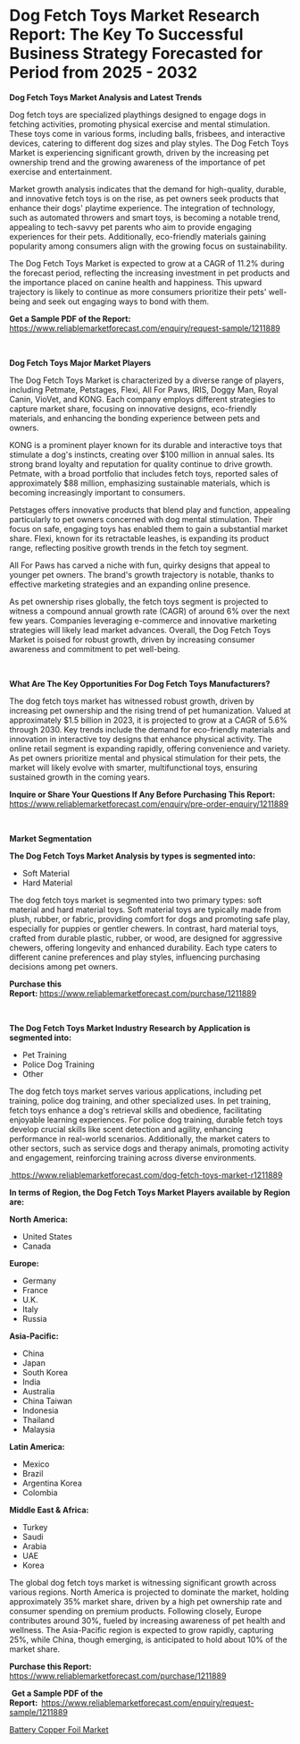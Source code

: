 <p><h1>Dog Fetch Toys Market Research Report: The Key To Successful Business Strategy Forecasted for Period from 2025 - 2032</h1></p><p><strong>Dog Fetch Toys Market Analysis and Latest Trends</strong></p>
<p><p>Dog fetch toys are specialized playthings designed to engage dogs in fetching activities, promoting physical exercise and mental stimulation. These toys come in various forms, including balls, frisbees, and interactive devices, catering to different dog sizes and play styles. The Dog Fetch Toys Market is experiencing significant growth, driven by the increasing pet ownership trend and the growing awareness of the importance of pet exercise and entertainment.</p><p>Market growth analysis indicates that the demand for high-quality, durable, and innovative fetch toys is on the rise, as pet owners seek products that enhance their dogs' playtime experience. The integration of technology, such as automated throwers and smart toys, is becoming a notable trend, appealing to tech-savvy pet parents who aim to provide engaging experiences for their pets. Additionally, eco-friendly materials gaining popularity among consumers align with the growing focus on sustainability.</p><p>The Dog Fetch Toys Market is expected to grow at a CAGR of 11.2% during the forecast period, reflecting the increasing investment in pet products and the importance placed on canine health and happiness. This upward trajectory is likely to continue as more consumers prioritize their pets' well-being and seek out engaging ways to bond with them.</p></p>
<p><strong>Get a Sample PDF of the Report:&nbsp;</strong> <a href="https://www.reliablemarketforecast.com/enquiry/request-sample/1211889?utm_campaign=3530&utm_medium=2&utm_source=Github&utm_content=ia&utm_term=24032025&utm_id=dog-fetch-toys">https://www.reliablemarketforecast.com/enquiry/request-sample/1211889</a></p>
<p>&nbsp;</p>
<p><strong>Dog Fetch Toys Major Market Players</strong></p>
<p><p>The Dog Fetch Toys Market is characterized by a diverse range of players, including Petmate, Petstages, Flexi, All For Paws, IRIS, Doggy Man, Royal Canin, VioVet, and KONG. Each company employs different strategies to capture market share, focusing on innovative designs, eco-friendly materials, and enhancing the bonding experience between pets and owners.</p><p>KONG is a prominent player known for its durable and interactive toys that stimulate a dog's instincts, creating over $100 million in annual sales. Its strong brand loyalty and reputation for quality continue to drive growth. Petmate, with a broad portfolio that includes fetch toys, reported sales of approximately $88 million, emphasizing sustainable materials, which is becoming increasingly important to consumers.</p><p>Petstages offers innovative products that blend play and function, appealing particularly to pet owners concerned with dog mental stimulation. Their focus on safe, engaging toys has enabled them to gain a substantial market share. Flexi, known for its retractable leashes, is expanding its product range, reflecting positive growth trends in the fetch toy segment.</p><p>All For Paws has carved a niche with fun, quirky designs that appeal to younger pet owners. The brand's growth trajectory is notable, thanks to effective marketing strategies and an expanding online presence.</p><p>As pet ownership rises globally, the fetch toys segment is projected to witness a compound annual growth rate (CAGR) of around 6% over the next few years. Companies leveraging e-commerce and innovative marketing strategies will likely lead market advances. Overall, the Dog Fetch Toys Market is poised for robust growth, driven by increasing consumer awareness and commitment to pet well-being.</p></p>
<p>&nbsp;</p>
<p><strong>What Are The Key Opportunities For Dog Fetch Toys Manufacturers?</strong></p>
<p><p>The dog fetch toys market has witnessed robust growth, driven by increasing pet ownership and the rising trend of pet humanization. Valued at approximately $1.5 billion in 2023, it is projected to grow at a CAGR of 5.6% through 2030. Key trends include the demand for eco-friendly materials and innovation in interactive toy designs that enhance physical activity. The online retail segment is expanding rapidly, offering convenience and variety. As pet owners prioritize mental and physical stimulation for their pets, the market will likely evolve with smarter, multifunctional toys, ensuring sustained growth in the coming years.</p></p>
<p><strong>Inquire or Share Your Questions If Any Before Purchasing This Report:</strong> <a href="https://www.reliablemarketforecast.com/enquiry/pre-order-enquiry/1211889?utm_campaign=3530&utm_medium=2&utm_source=Github&utm_content=ia&utm_term=24032025&utm_id=dog-fetch-toys">https://www.reliablemarketforecast.com/enquiry/pre-order-enquiry/1211889</a></p>
<p>&nbsp;</p>
<p><strong>Market Segmentation</strong></p>
<p><strong>The Dog Fetch Toys Market Analysis by types is segmented into:</strong></p>
<p><ul><li>Soft Material</li><li>Hard Material</li></ul></p>
<p><p>The dog fetch toys market is segmented into two primary types: soft material and hard material toys. Soft material toys are typically made from plush, rubber, or fabric, providing comfort for dogs and promoting safe play, especially for puppies or gentler chewers. In contrast, hard material toys, crafted from durable plastic, rubber, or wood, are designed for aggressive chewers, offering longevity and enhanced durability. Each type caters to different canine preferences and play styles, influencing purchasing decisions among pet owners.</p></p>
<p><strong>Purchase this Report:&nbsp;</strong><a href="https://www.reliablemarketforecast.com/purchase/1211889?utm_campaign=3530&utm_medium=2&utm_source=Github&utm_content=ia&utm_term=24032025&utm_id=dog-fetch-toys">https://www.reliablemarketforecast.com/purchase/1211889</a></p>
<p>&nbsp;</p>
<p><strong>The Dog Fetch Toys Market Industry Research by Application is segmented into:</strong></p>
<p><ul><li>Pet Training</li><li>Police Dog Training</li><li>Other</li></ul></p>
<p><p>The dog fetch toys market serves various applications, including pet training, police dog training, and other specialized uses. In pet training, fetch toys enhance a dog's retrieval skills and obedience, facilitating enjoyable learning experiences. For police dog training, durable fetch toys develop crucial skills like scent detection and agility, enhancing performance in real-world scenarios. Additionally, the market caters to other sectors, such as service dogs and therapy animals, promoting activity and engagement, reinforcing training across diverse environments.</p></p>
<p><a href="https://www.reliablemarketforecast.com/dog-fetch-toys-market-r1211889?utm_campaign=3530&utm_medium=2&utm_source=Github&utm_content=ia&utm_term=24032025&utm_id=dog-fetch-toys">&nbsp;https://www.reliablemarketforecast.com/dog-fetch-toys-market-r1211889</a></p>
<p><strong>In terms of Region, the Dog Fetch Toys Market Players available by Region are:</strong></p>
<p>
    <p> <strong> North America: </strong>
        <ul>
            <li>United States</li>
            <li>Canada</li>
        </ul>
        </p> 
    <p> <strong> Europe: </strong>
        <ul>
            <li>Germany</li>
            <li>France</li>
            <li>U.K.</li>
            <li>Italy</li>
            <li>Russia</li>
        </ul>
        </p> 
    <p> <strong> Asia-Pacific: </strong>
        <ul>
            <li>China</li>
            <li>Japan</li>
            <li>South Korea</li>
            <li>India</li>
            <li>Australia</li>
            <li>China Taiwan</li>
            <li>Indonesia</li>
            <li>Thailand</li>
            <li>Malaysia</li>
        </ul>
        </p> 
    <p> <strong> Latin America: </strong>
        <ul>
            <li>Mexico</li>
            <li>Brazil</li>
            <li>Argentina Korea</li>
            <li>Colombia</li>
        </ul>
        </p> 
    <p> <strong> Middle East & Africa: </strong>
        <ul>
            <li>Turkey</li>
            <li>Saudi</li>
            <li>Arabia</li>
            <li>UAE</li>
            <li>Korea</li>
        </ul>
    </p>
    </p>
<p><p>The global dog fetch toys market is witnessing significant growth across various regions. North America is projected to dominate the market, holding approximately 35% market share, driven by a high pet ownership rate and consumer spending on premium products. Following closely, Europe contributes around 30%, fueled by increasing awareness of pet health and wellness. The Asia-Pacific region is expected to grow rapidly, capturing 25%, while China, though emerging, is anticipated to hold about 10% of the market share.</p></p>
<p><strong>Purchase this Report: </strong><a href="https://www.reliablemarketforecast.com/purchase/1211889?utm_campaign=3530&utm_medium=2&utm_source=Github&utm_content=ia&utm_term=24032025&utm_id=dog-fetch-toys">https://www.reliablemarketforecast.com/purchase/1211889</a></p>
<p>&nbsp;<strong>Get a Sample PDF of the Report:&nbsp;&nbsp;</strong><a href="https://www.reliablemarketforecast.com/enquiry/request-sample/1211889?utm_campaign=3530&utm_medium=2&utm_source=Github&utm_content=ia&utm_term=24032025&utm_id=dog-fetch-toys">https://www.reliablemarketforecast.com/enquiry/request-sample/1211889</a></p>
<p><strong></strong></p>
<p><p><a href="https://github.com/mabutironaldo/Market-Research-Report-List-7/blob/main/battery-copper-foil-market.md?utm_campaign=3530&utm_medium=2&utm_source=Github&utm_content=ia&utm_term=24032025&utm_id=dog-fetch-toys">Battery Copper Foil Market</a></p></p>